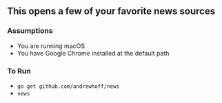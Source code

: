 ## This opens a few of your favorite news sources

### Assumptions
- You are running macOS
- You have Google Chrome installed at the default path

### To Run
- `go get github.com/andrewhoff/news`
- `news`